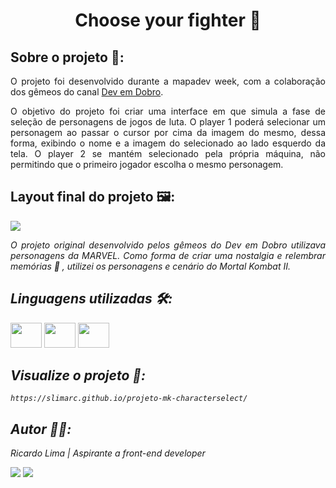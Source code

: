 <h1 align="center">Choose your fighter 👊 </h1>

## Sobre o projeto 🔎:

<p align="justify">O projeto foi desenvolvido durante a mapadev week, com a colaboração dos gêmeos do canal <a href="https://www.youtube.com/c/DevemDobro">Dev em Dobro</a>.</p>

<p align="justify">O objetivo do projeto foi criar uma interface em que simula a fase de seleção de personagens de jogos de luta. O player 1 poderá selecionar um personagem ao passar o cursor por cima da imagem do mesmo, dessa forma, exibindo o nome e a imagem do selecionado ao lado esquerdo da tela. O player 2 se mantém selecionado pela própria máquina, não permitindo que o primeiro jogador escolha o mesmo personagem.</p>

## Layout final do projeto 🖼️:

![](./src/imagens/projeto-mk-characterselect.gif)

<p align="justify"><i>O projeto original desenvolvido pelos gêmeos do Dev em Dobro utilizava personagens da MARVEL. Como forma de criar uma nostalgia e relembrar memórias 💭 , utilizei os personagens e cenário do Mortal Kombat II.<i></p>

## Linguagens utilizadas 🛠️:

<div>
    <img height="40" width="50" src="https://cdn.jsdelivr.net/gh/devicons/devicon/icons/css3/css3-original.svg" />
    <img height="40" width="50" src="https://cdn.jsdelivr.net/gh/devicons/devicon/icons/html5/html5-original.svg" />
    <img height="40" width="50" src="https://cdn.jsdelivr.net/gh/devicons/devicon/icons/javascript/javascript-original.svg" />       
</div>

## Visualize o projeto 🚀:

    https://slimarc.github.io/projeto-mk-characterselect/

## Autor 👨‍🎨:
Ricardo Lima | Aspirante a front-end developer
<div>
    <a href="mailto:sricardolimaa@gmail.com" target="_blank"><img src="https://img.shields.io/badge/Gmail-D14836?style=for-the-badge&logo=gmail&logoColor=white"target="_blank"></a> 
    <a href="#" target="_blank"><img src="https://img.shields.io/badge/LinkedIn-0077B5?style=for-the-badge&logo=linkedin&logoColor=white" target="_blank"></a> 
</div>

